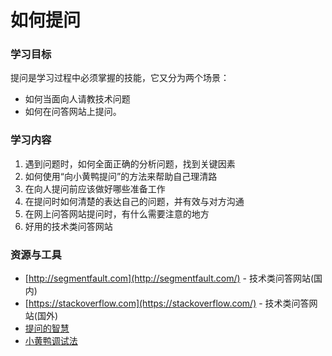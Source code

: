 # 如何提问

### 学习目标

提问是学习过程中必须掌握的技能，它又分为两个场景：

- 如何当面向人请教技术问题
- 如何在问答网站上提问。



### 学习内容

1. 遇到问题时，如何全面正确的分析问题，找到关键因素
2. 如何使用“向小黄鸭提问”的方法来帮助自己理清路
3. 在向人提问前应该做好哪些准备工作
4. 在提问时如何清楚的表达自己的问题，并有效与对方沟通
5. 在网上问答网站提问时，有什么需要注意的地方
6. 好用的技术类问答网站



### 资源与工具

- [http://segmentfault.com](http://segmentfault.com/) - 技术类问答网站(国内)
- [https://stackoverflow.com](https://stackoverflow.com/) - 技术类问答网站(国外)
- [提问的智慧](https://github.com/ryanhanwu/How-To-Ask-Questions-The-Smart-Way/blob/master/README-zh_CN.md)
- [小黄鸭调试法](http://blog.jobbole.com/85719/)